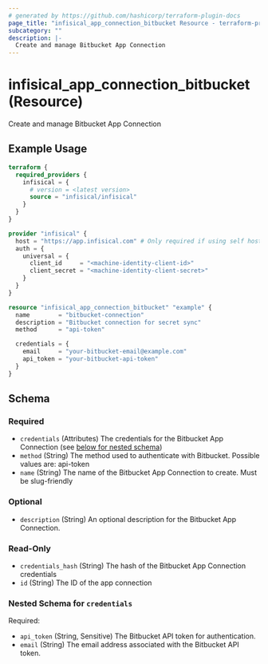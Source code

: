 ```yaml
---
# generated by https://github.com/hashicorp/terraform-plugin-docs
page_title: "infisical_app_connection_bitbucket Resource - terraform-provider-infisical"
subcategory: ""
description: |-
  Create and manage Bitbucket App Connection
---
```


# infisical_app_connection_bitbucket (Resource)

Create and manage Bitbucket App Connection

## Example Usage

```terraform
terraform {
  required_providers {
    infisical = {
      # version = <latest version>
      source = "infisical/infisical"
    }
  }
}

provider "infisical" {
  host = "https://app.infisical.com" # Only required if using self hosted instance of Infisical, default is https://app.infisical.com
  auth = {
    universal = {
      client_id     = "<machine-identity-client-id>"
      client_secret = "<machine-identity-client-secret>"
    }
  }
}

resource "infisical_app_connection_bitbucket" "example" {
  name        = "bitbucket-connection"
  description = "Bitbucket connection for secret sync"
  method      = "api-token"

  credentials = {
    email     = "your-bitbucket-email@example.com"
    api_token = "your-bitbucket-api-token"
  }
}
```

<!-- schema generated by tfplugindocs -->
## Schema

### Required

- `credentials` (Attributes) The credentials for the Bitbucket App Connection (see [below for nested schema](#nestedatt--credentials))
- `method` (String) The method used to authenticate with Bitbucket. Possible values are: api-token
- `name` (String) The name of the Bitbucket App Connection to create. Must be slug-friendly

### Optional

- `description` (String) An optional description for the Bitbucket App Connection.

### Read-Only

- `credentials_hash` (String) The hash of the Bitbucket App Connection credentials
- `id` (String) The ID of the app connection

<a id="nestedatt--credentials"></a>
### Nested Schema for `credentials`

Required:

- `api_token` (String, Sensitive) The Bitbucket API token for authentication.
- `email` (String) The email address associated with the Bitbucket API token.
